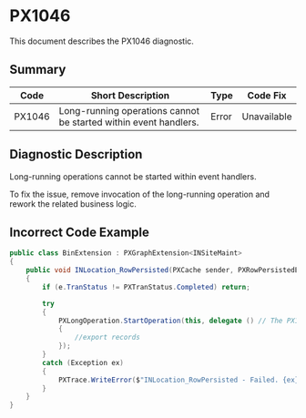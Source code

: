 # PX1046
This document describes the PX1046 diagnostic.

## Summary

| Code   | Short Description                                                          | Type  | Code Fix    | 
| ------ | ---------------------------------------------------------------- | ----- | ----------- | 
| PX1046 | Long-running operations cannot be started within event handlers. | Error | Unavailable |

## Diagnostic Description
Long-running operations cannot be started within event handlers.

To fix the issue, remove invocation of the long-running operation and rework the related business logic.

## Incorrect Code Example

```C#
public class BinExtension : PXGraphExtension<INSiteMaint>
{
    public void INLocation_RowPersisted(PXCache sender, PXRowPersistedEventArgs e)
    {
        if (e.TranStatus != PXTranStatus.Completed) return;

        try
        {
            PXLongOperation.StartOperation(this, delegate () // The PX1046 error is displayed for this line.
            {
                //export records
            });
        }
        catch (Exception ex)
        {
            PXTrace.WriteError($"INLocation_RowPersisted - Failed. {ex}");
        }
    }
}
```